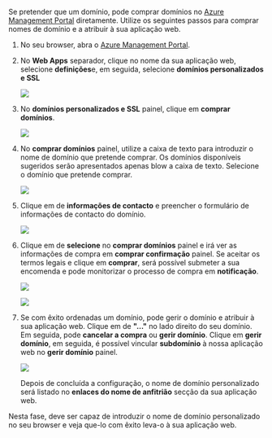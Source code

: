 Se pretender que um domínio, pode comprar domínios no [Azure Management Portal](https://portal.azure.com) diretamente. Utilize os seguintes passos para comprar nomes de domínio e a atribuir à sua aplicação web.

1. No seu browser, abra o [Azure Management Portal](https://portal.azure.com).
2. No **Web Apps** separador, clique no nome da sua aplicação web, selecione **definições**e, em seguida, selecione **domínios personalizados e SSL**
   
    ![](./media/custom-dns-web-site/dncmntask-cname-6.png)
3. No **domínios personalizados e SSL** painel, clique em **comprar domínios**.
   
    ![](./media/custom-dns-web-site/dncmntask-cname-buydomains-1.png)
4. No **comprar domínios** painel, utilize a caixa de texto para introduzir o nome de domínio que pretende comprar. Os domínios disponíveis sugeridos serão apresentados apenas blow a caixa de texto. Selecione o domínio que pretende comprar.
   
   ![](./media/custom-dns-web-site/dncmntask-cname-buydomains-2.png)
5. Clique em de **informações de contacto** e preencher o formulário de informações de contacto do domínio.
   
   ![](./media/custom-dns-web-site/dncmntask-cname-buydomains-3.png)
6. Clique em de **selecione** no **comprar domínios** painel e irá ver as informações de compra em **comprar confirmação** painel. Se aceitar os termos legais e clique em **comprar**, será possível submeter a sua encomenda e pode monitorizar o processo de compra em **notificação**.
   
   ![](./media/custom-dns-web-site/dncmntask-cname-buydomains-4.png)
   
   ![](./media/custom-dns-web-site/dncmntask-cname-buydomains-5.png)
7. Se com êxito ordenadas um domínio, pode gerir o domínio e atribuir à sua aplicação web. Clique em de **"…"** no lado direito do seu domínio. Em seguida, pode **cancelar a compra** ou **gerir domínio**. Clique em **gerir domínio**, em seguida, é possível vincular **subdomínio** à nossa aplicação web no **gerir domínio** painel.
   
    ![](./media/custom-dns-web-site/dncmntask-cname-buydomains-6.png)
   
    Depois de concluída a configuração, o nome de domínio personalizado será listado no **enlaces do nome de anfitrião** secção da sua aplicação web.

Nesta fase, deve ser capaz de introduzir o nome de domínio personalizado no seu browser e veja que-lo com êxito leva-o à sua aplicação web.

